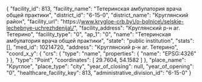 {
    "facility_id": 813,
    "facility_name": "Тетеринская амбулатория врача общей практики",
    "district_id": "6-15-0",
    "district_name": "Круглянский район",
    "facility_url": "https:\/\/www.krygloe-crb.by\/o-bolnice\/selskie-lechebnye-uchrezhdenija\/",
    "facility_address": "Круглянский р-н аг. Тетерино",
    "facility_type": "0",
    "ap_1": "0",
    "name": "Тетеринская амбулатория врача общей практики",
    "state": "public institution",
    "stats": [],
    "med_id": 10214720,
    "address": "Круглянский р-н аг. Тетерино",
    "coord_x_y": {
        "crs": {
            "type": "name",
            "properties": {
                "name": "EPSG:4326"
            }
        },
        "type": "Point",
        "coordinates": [
            29.7604,
            54.1582
        ]
    },
    "place_name": "Круглое",
    "place_type": "city",
    "year_of_closing": null,
    "year_of_opening": "0",
    "healthcare_facility_key": 813,
    "administrative_division_id": "6-15-0"
}